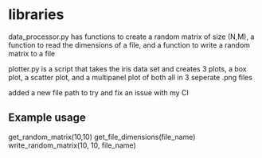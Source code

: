 # libraries
data_processor.py has functions to create a random matrix of size (N,M), a function to read the dimensions of a file, and a function to write a random matrix to a file

plotter.py is a script that takes the iris data set and creates 3 plots, a box plot, a scatter plot, and a multipanel plot of both all in 3 seperate .png files

added a new file path to try and fix an issue with my CI

## Example usage
get_random_matrix(10,10)
get_file_dimensions(file_name)
write_random_matrix(10, 10, file_name)